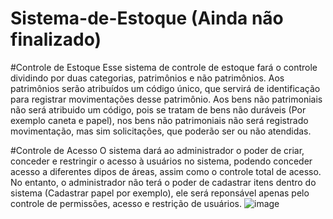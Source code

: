# Sistema-de-Estoque (Ainda não finalizado)
#Controle de Estoque
Esse sistema de controle de estoque fará o controle dividindo por duas categorias, patrimônios e não patrimônios. Aos patrimônios serão atribuídos um código único, que servirá de identificação para registrar movimentações desse patrimônio. Aos bens não patrimoniais não será atribuido um código, pois se tratam de bens não duráveis (Por exemplo caneta e papel), nos bens não patrimoniais não será registrado movimentação, mas sim solicitações, que poderão ser ou não atendidas.


#Controle de Acesso
O sistema dará ao administrador o poder de criar, conceder e restringir o acesso à usuários no sistema, podendo conceder acesso a diferentes dipos de áreas, assim como o controle total de acesso. No entanto, o administrador não terá o poder de cadastrar itens dentro do sistema (Cadastrar papel por exemplo), ele será reponsável apenas pelo controle de permissões, acesso e restrição de usuários.
![image](https://user-images.githubusercontent.com/56842943/180453730-ac352d7b-93c9-43ea-bd27-df84cb5ee8a9.png)
